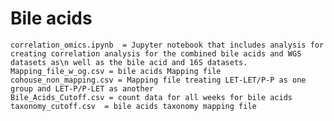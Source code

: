 # Bile acids
    
    correlation_omics.ipynb  = Jupyter notebook that includes analysis for creating correlation analysis for the combined bile acids and WGS datasets as\n well as the bile acid and 16S datasets.
    Mapping_file_w_og.csv = bile acids Mapping file
    cohouse_non_mapping.csv = Mapping file treating LET-LET/P-P as one group and LET-P/P-LET as another
    Bile_Acids_Cutoff.csv = count data for all weeks for bile acids
    taxonomy_cutoff.csv  = bile acids taxonomy mapping file
